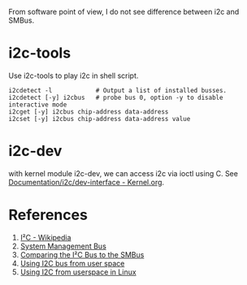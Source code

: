 From software point of view, I do not see difference between i2c and SMBus.

# i2c-tools
Use i2c-tools to play i2c in shell script.
```
i2cdetect -l            # Output a list of installed busses.
i2cdetect [-y] i2cbus   # probe bus 0, option -y to disable interactive mode
i2cget [-y] i2cbus chip-address data-address
i2cset [-y] i2cbus chip-address data-address value
```

# i2c-dev
with kernel module i2c-dev, we can access i2c via ioctl using C.
See [Documentation/i2c/dev-interface - Kernel.org](https://www.kernel.org/doc/Documentation/i2c/dev-interface).

# References
1. [I²C - Wikipedia](https://en.wikipedia.org/wiki/I%C2%B2C)
2. [System Management Bus](https://en.wikipedia.org/wiki/System_Management_Bus)
3. [Comparing the I²C Bus to the SMBus](https://www.maximintegrated.com/en/app-notes/index.mvp/id/476)
4. [Using I2C bus from user space](https://www.acmesystems.it/user_i2c)
5. [Using I2C from userspace in Linux](https://xgoat.com/wp/2007/11/11/using-i2c-from-userspace-in-linux/)
